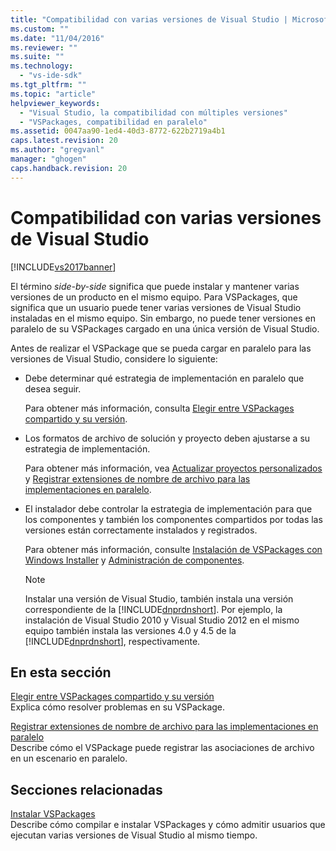 ```yaml
---
title: "Compatibilidad con varias versiones de Visual Studio | Microsoft Docs"
ms.custom: ""
ms.date: "11/04/2016"
ms.reviewer: ""
ms.suite: ""
ms.technology: 
  - "vs-ide-sdk"
ms.tgt_pltfrm: ""
ms.topic: "article"
helpviewer_keywords: 
  - "Visual Studio, la compatibilidad con múltiples versiones"
  - "VSPackages, compatibilidad en paralelo"
ms.assetid: 0047aa90-1ed4-40d3-8772-622b2719a4b1
caps.latest.revision: 20
ms.author: "gregvanl"
manager: "ghogen"
caps.handback.revision: 20
---
```

# Compatibilidad con varias versiones de Visual Studio
[!INCLUDE[vs2017banner](../code-quality/includes/vs2017banner.md)]

El término *side\-by\-side* significa que puede instalar y mantener varias versiones de un producto en el mismo equipo. Para VSPackages, que significa que un usuario puede tener varias versiones de Visual Studio instaladas en el mismo equipo. Sin embargo, no puede tener versiones en paralelo de su VSPackages cargado en una única versión de Visual Studio.  
  
 Antes de realizar el VSPackage que se pueda cargar en paralelo para las versiones de Visual Studio, considere lo siguiente:  
  
-   Debe determinar qué estrategia de implementación en paralelo que desea seguir.  
  
     Para obtener más información, consulta [Elegir entre VSPackages compartido y su versión](../extensibility/choosing-between-shared-and-versioned-vspackages.md).  
  
-   Los formatos de archivo de solución y proyecto deben ajustarse a su estrategia de implementación.  
  
     Para obtener más información, vea [Actualizar proyectos personalizados](../misc/upgrading-custom-projects.md) y [Registrar extensiones de nombre de archivo para las implementaciones en paralelo](../extensibility/registering-file-name-extensions-for-side-by-side-deployments.md).  
  
-   El instalador debe controlar la estrategia de implementación para que los componentes y también los componentes compartidos por todas las versiones están correctamente instalados y registrados.  
  
     Para obtener más información, consulte [Instalación de VSPackages con Windows Installer](../extensibility/internals/installing-vspackages-with-windows-installer.md) y [Administración de componentes](../extensibility/internals/component-management.md).  
  
    > [!NOTE]
    >  Instalar una versión de Visual Studio, también instala una versión correspondiente de la [!INCLUDE[dnprdnshort](../code-quality/includes/dnprdnshort_md.md)]. Por ejemplo, la instalación de Visual Studio 2010 y Visual Studio 2012 en el mismo equipo también instala las versiones 4.0 y 4.5 de la [!INCLUDE[dnprdnshort](../code-quality/includes/dnprdnshort_md.md)], respectivamente.  
  
## En esta sección  
 [Elegir entre VSPackages compartido y su versión](../extensibility/choosing-between-shared-and-versioned-vspackages.md)  
 Explica cómo resolver problemas en su VSPackage.  
  
 [Registrar extensiones de nombre de archivo para las implementaciones en paralelo](../extensibility/registering-file-name-extensions-for-side-by-side-deployments.md)  
 Describe cómo el VSPackage puede registrar las asociaciones de archivo en un escenario en paralelo.  
  
## Secciones relacionadas  
 [Instalar VSPackages](../misc/installing-vspackages.md)  
 Describe cómo compilar e instalar VSPackages y cómo admitir usuarios que ejecutan varias versiones de Visual Studio al mismo tiempo.